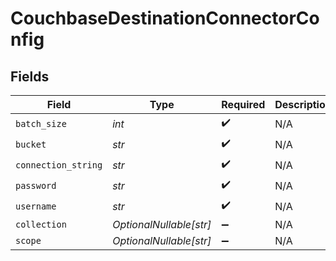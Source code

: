 # CouchbaseDestinationConnectorConfig


## Fields

| Field                   | Type                    | Required                | Description             |
| ----------------------- | ----------------------- | ----------------------- | ----------------------- |
| `batch_size`            | *int*                   | :heavy_check_mark:      | N/A                     |
| `bucket`                | *str*                   | :heavy_check_mark:      | N/A                     |
| `connection_string`     | *str*                   | :heavy_check_mark:      | N/A                     |
| `password`              | *str*                   | :heavy_check_mark:      | N/A                     |
| `username`              | *str*                   | :heavy_check_mark:      | N/A                     |
| `collection`            | *OptionalNullable[str]* | :heavy_minus_sign:      | N/A                     |
| `scope`                 | *OptionalNullable[str]* | :heavy_minus_sign:      | N/A                     |